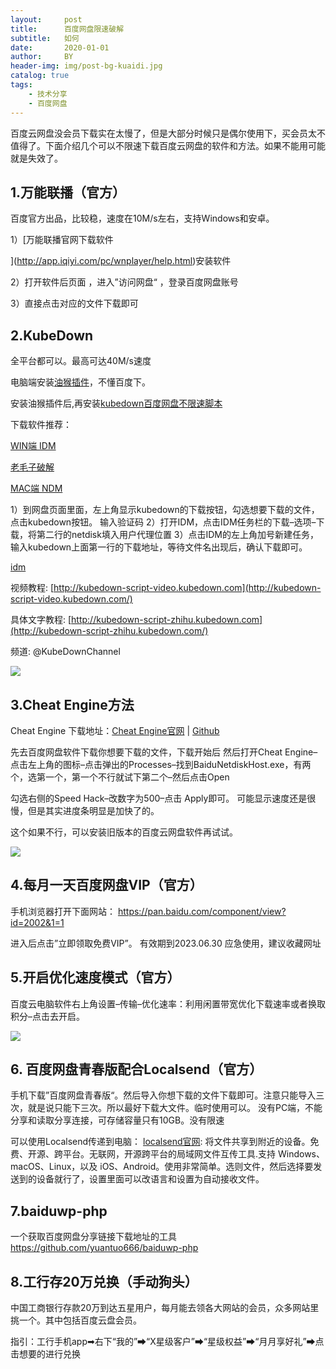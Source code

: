 ```yaml
---
layout:     post
title:      百度网盘限速破解
subtitle:   如何
date:       2020-01-01
author:     BY
header-img: img/post-bg-kuaidi.jpg
catalog: true
tags:
    - 技术分享
    - 百度网盘
---
```


百度云网盘没会员下载实在太慢了，但是大部分时候只是偶尔使用下，买会员太不值得了。下面介绍几个可以不限速下载百度云网盘的软件和方法。如果不能用可能就是失效了。

## 1.万能联播（官方）

百度官方出品，比较稳，速度在10M/s左右，支持Windows和安卓。

1）[万能联播官网下载软件

](http://app.iqiyi.com/pc/wnplayer/help.html)安装软件

2）打开软件后页面 ，进入”访问网盘“ ，登录百度网盘账号

3）直接点击对应的文件下载即可

## **2.KubeDown**

全平台都可以。最高可达40M/s速度

电脑端安装[油猴插件](https://chrome.google.com/webstore/detail/tampermonkey/dhdgffkkebhmkfjojejmpbldmpobfkfo?hl=zh-CN)，不懂百度下。

安装油猴插件后,再安装[kubedown百度网盘不限速脚本](https://greasyfork.org/zh-CN/scripts/463832-百度网盘不限速下载-kubedown)

下载软件推荐：

[WIN端 IDM](https://www.idmchina.net/xiazai.html)

[老毛子破解](https://lrepacks.net/repaki-programm-dlya-interneta/56-internet-download-manager-repack.html)

[MAC端 NDM](http://www.neatdownloadmanager.com/index.php)

1）到网盘页面里面，左上角显示kubedown的下载按钮，勾选想要下载的文件，点击kubedown按钮。
输入验证码
2）打开IDM，点击IDM任务栏的下载–选项–下载，将第二行的netdisk填入用户代理位置
3）点击IDM的左上角加号新建任务，输入kubedown上面第一行的下载地址，等待文件名出现后，确认下载即可。

[idm](https://jichangtuijian.com/uploads/baiduyun/idm.webp)

视频教程: [http://kubedown-script-video.kubedown.com](http://kubedown-script-video.kubedown.com/)

具体文字教程: [http://kubedown-script-zhihu.kubedown.com](http://kubedown-script-zhihu.kubedown.com/)

频道: @KubeDownChannel

![](https://jsd.cdn.zzko.cn/gh/owo10086/tc/githubpages/20240114131622.png)

## **3.Cheat Engine方法**

Cheat Engine 下载地址：[Cheat Engine官网](https://www.cheatengine.org/downloads.php) | [Github](https://github.com/cheat-engine/cheat-engine)

先去百度网盘软件下载你想要下载的文件，下载开始后
然后打开Cheat Engine–点击左上角的图标–点击弹出的Processes–找到BaiduNetdiskHost.exe，有两个，选第一个，第一个不行就试下第二个–然后点击Open

勾选右侧的Speed Hack–改数字为500–点击 Apply即可。
可能显示速度还是很慢，但是其实进度条明显是加快了的。

这个如果不行，可以安装旧版本的百度云网盘软件再试试。

![](https://jsd.cdn.zzko.cn/gh/owo10086/tc/githubpages/20240114131956.png)



## **4.每月一天百度网盘VIP（官方）**

手机浏览器打开下面网站：
https://pan.baidu.com/component/view?id=2002&1=1

进入后点击”立即领取免费VIP”。
有效期到2023.06.30
应急使用，建议收藏网址

## **5.开启优化速度模式（官方）**

百度云电脑软件右上角设置–传输–优化速率：利用闲置带宽优化下载速率或者换取积分–点击去开启。

![](https://jsd.cdn.zzko.cn/gh/owo10086/tc/githubpages/20240114132020.png)

## **6. 百度网盘青春版配合Localsend（官方）**

手机下载”百度网盘青春版“。然后导入你想下载的文件下载即可。注意只能导入三次，就是说只能下三次。所以最好下载大文件。临时使用可以。
没有PC端，不能分享和读取分享连接，可存储容量只有10GB。没有限速

可以使用Localsend传递到电脑：
[localsend官网](https://localsend.org/): 将文件共享到附近的设备。免费、开源、跨平台。无联网，开源跨平台的局域网文件互传工具.支持 Windows、macOS、Linux，以及 iOS、Android。使用非常简单。选则文件，然后选择要发送到的设备就行了，设置里面可以改语言和设置为自动接收文件。

## **7.baiduwp-php**

一个获取百度网盘分享链接下载地址的工具
https://github.com/yuantuo666/baiduwp-php

## **8.工行存20万兑换（手动狗头）**

中国工商银行存款20万到达五星用户，每月能去领各大网站的会员，众多网站里挑一个。其中包括百度云盘会员。

指引：工行手机app➡右下“我的”➡“X星级客户”➡“星级权益”➡“月月享好礼”➡点击想要的进行兑换

